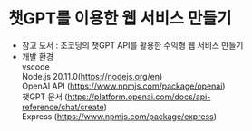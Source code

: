 # 챗GPT를 이용한 웹 서비스 만들기
- 참고 도서 : 조코딩의 챗GPT API를 활용한 수익형 웹 서비스 만들기
- 개발 환경  
vscode  
Node.js 20.11.0(https://nodejs.org/en)  
OpenAI API (https://www.npmjs.com/package/openai)  
챗GPT 문서 (https://platform.openai.com/docs/api-reference/chat/create)  
Express (https://www.npmjs.com/package/express)

